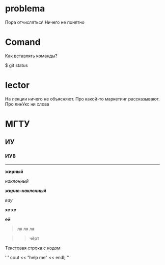 # problema
Пора отчисляться
Ничего не понятно

# Comand
Как вставлять команды?

$ git status
# lector
На лекции ничего не объясняют. Про какой-то маркетинг рассказывают. Про линУкс ни слова

# МГТУ
## ИУ
### ИУ8

___
**жирный**

*наклонный*

***жирно-наклонный***

_вау_

__хе хе__

~~ой~~

>ля ля ля

>> чёрт

Текстовая строка с кодом

'''
cout << "help me" << endl;
'''
